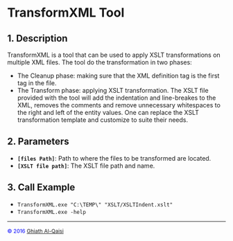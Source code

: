 # TransformXML Tool
## 1. Description
TransformXML is a tool that can be used to apply XSLT transformations on multiple XML files. The tool do the transformation in two phases:
 * The Cleanup phase: making sure that the XML definition tag is the first tag in the file.
 * The Transform phase: applying XSLT transformation. The XSLT file provided with the tool will add the indentation and line-breakes to the XML, removes the comments and remove unnecessary whitespaces to the right and left of the entity values. One can replace the XSLT transformation template and customize to suite their needs.

## 2. Parameters
 * **`[files Path]`**: Path to where the files to be transformed are located. 
 * **`[XSLT file path]`**: The XSLT file path and name.

## 3. Call Example
* `TransformXML.exe "C:\TEMP\" "XSLT/XSLTIndent.xslt"`
* `TransformXML.exe -help`

---
<span style="color:blue; font-size:12px;">&copy; 2016 [Ghiath Al-Qaisi]</span>


[Ghiath Al-Qaisi]: mailto:ghiath.alqaisi@gmail.com "ghiath.alqaisi@gmail.com"